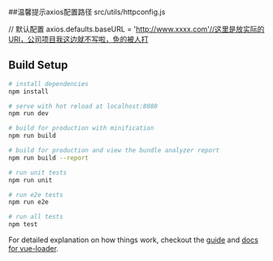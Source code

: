 ##温馨提示axios配置路径
src/utils/httpconfig.js

// 默认配置
axios.defaults.baseURL = 'http://www.xxxx.com'//这里是放实际的URI，公司项目我这边就不写啦，免的被人打
## Build Setup

``` bash
# install dependencies
npm install

# serve with hot reload at localhost:8080
npm run dev

# build for production with minification
npm run build

# build for production and view the bundle analyzer report
npm run build --report

# run unit tests
npm run unit

# run e2e tests
npm run e2e

# run all tests
npm test
```

For detailed explanation on how things work, checkout the [guide](http://vuejs-templates.github.io/webpack/) and [docs for vue-loader](http://vuejs.github.io/vue-loader).
